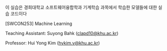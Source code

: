 이 실습은 경희대학교 소프트웨어융합학과 기계학습 과목에서 학습한 모델들에 대한 실습 코드이다

  [SWCON253] Machine Learning

  Teaching Assistant: Suyong Bahk (clapd10@khu.ac.kr)

  Professor: Hui Yong Kim (hykim.v@khu.ac.kr)
